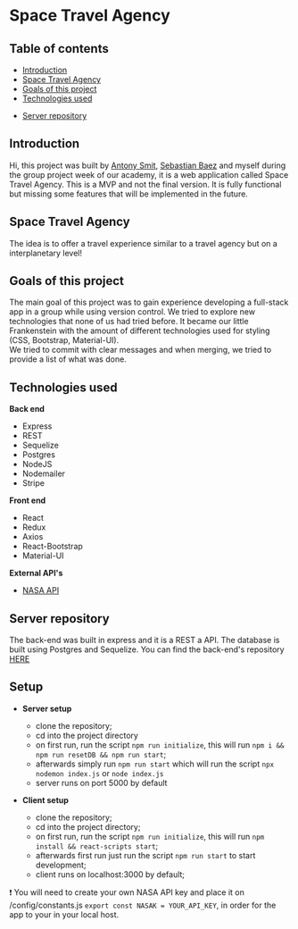 # **Space Travel Agency**

## Table of contents

- [Introduction](#Introduction)
- [Space Travel Agency](#Space-Travel-Agency)
- [Goals of this project](#Goals-of-this-project)
- [Technologies used](#Technologies-used)
<!-- - [Demo](#Demo) -->
- [Server repository](#Server-repository)

## **Introduction**

Hi, this project was built by [Antony Smit](https://github.com/SmitnAntonyDv), [Sebastian Baez](https://github.com/sdbb21) and myself during the group project week of our academy, it is a web application called Space Travel Agency. This is a MVP and not the final version. It is fully functional but missing some features that will be implemented in the future.

## **Space Travel Agency**

The idea is to offer a travel experience similar to a travel agency but on a interplanetary level!

## **Goals of this project**

The main goal of this project was to gain experience developing a full-stack app in a group while using version control. We tried to explore new technologies that none of us had tried before. It became our little Frankenstein with the amount of different technologies used for styling (CSS, Bootstrap, Material-UI). </br> We tried to commit with clear messages and when merging, we tried to provide a list of what was done.

## **Technologies used**

**Back end**

- Express
- REST
- Sequelize
- Postgres
- NodeJS
- Nodemailer
- Stripe

**Front end**

- React
- Redux
- Axios
- React-Bootstrap
- Material-UI

**External API's**

- [NASA API](https://api.nasa.gov/)

<!-- ## **Demo**

![General-use](https://github.com/Andre2610/travelersdiary-front-end/blob/Development/Project_Info/generalview.gif?raw=true)
![Login-singup](https://github.com/Andre2610/travelersdiary-front-end/blob/Development/Project_Info/signup_signin.gif?raw=true)
![Create-post](https://github.com/Andre2610/travelersdiary-front-end/blob/Development/Project_Info/createpost.gif?raw=true)
![End-trip](https://github.com/Andre2610/travelersdiary-front-end/blob/Development/Project_Info/generalview.gif?raw=true) -->

## **Server repository**

The back-end was built in express and it is a REST a API. The database is built using Postgres and Sequelize. You can find the back-end's repository [HERE](https://github.com/Andre2610/spacetraveling-backend)

## **Setup**

- **Server setup**

  - clone the repository;
  - cd into the project directory
  - on first run, run the script `npm run initialize`, this will run `npm i && npm run resetDB && npm run start`;
  - afterwards simply run `npm run start` which will run the script `npx nodemon index.js` or `node index.js`
  - server runs on port 5000 by default

- **Client setup**
  - clone the repository;
  - cd into the project directory;
  - on first run, run the script `npm run initialize`, this will run `npm install && react-scripts start`;
  - afterwards first run just run the script `npm run start` to start development;
  - client runs on localhost:3000 by default;

:exclamation: You will need to create your own NASA API key and place it on /config/constants.js `export const NASAK = YOUR_API_KEY`, in order for the app to your in your local host.
